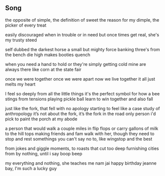 
## Song 
the opposite of simple, the definition of sweet
the reason for my dimple, the picker of every treat

easily discouraged when in trouble or in need
but once times get real, she's my trusty steed

self dubbed the darkest horse
a small but mighty force
banking three's from the bench
die high makes booties quench

when you need a hand to hold
or they're simply getting cold
mine are always there
like corn at the state fair

once we were together
once we were apart
now we live together
it all just melts my heart

I feel so deeply from all the little things
it's the perfect symbol for how a bee stings
from tensions playing pickle ball
learn to win together and also fall

just like the fork, that fell with no apology
starting to feel like a case study of anthropology
it’s not about the fork, it’s the fork in the road
only person i'd pick to paint the porch at my abode

a person that would walk a couple miles in flip flops
or carry gallons of milk to the hill tops
making friends and fam walk with her, though they need to stop and rest
somethings you can't say no to, like wingstop and the best

from jokes and giggle moments, to roasts that cut too deep
furnishing cities from by nothing, until i say boop beep

my everything and nothing, she teaches me nam jai
happy birthday jeanne bay, I'm such a lucky guy
